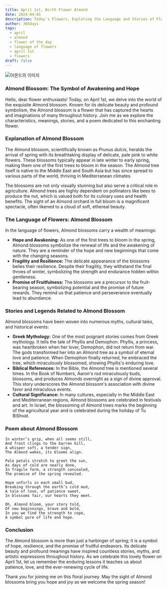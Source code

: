 ```yaml
---
title: April 1st, Birth Flower Almond
date: 2024-04-01
description: Today's Flowers, Exploring the Language and Stories of Flowers Almond
author: 365days
tags:
  - april
  - almond
  - flower of the day
  - language of flowers
  - april 1st
  - flowers
draft: false
---
```


![아몬드의 이미지](https://cdn.pixabay.com/photo/2016/02/01/15/15/almond-blossom-1173735_1280.jpg#center)

### Almond Blossom: The Symbol of Awakening and Hope

Hello, dear flower enthusiasts! Today, on April 1st, we delve into the world of the exquisite Almond blossom. Known for its delicate beauty and profound symbolism, the Almond blossom is a flower that has captured the hearts and imaginations of many throughout history. Join me as we explore the characteristics, meanings, stories, and a poem dedicated to this enchanting flower.

### Explanation of Almond Blossom

The Almond blossom, scientifically known as *Prunus dulcis*, heralds the arrival of spring with its breathtaking display of delicate, pale pink to white flowers. These blossoms typically appear in late winter to early spring, making them one of the first trees to bloom in the season. The Almond tree itself is native to the Middle East and South Asia but has since spread to various parts of the world, thriving in Mediterranean climates.

The blossoms are not only visually stunning but also serve a critical role in agriculture. Almond trees are highly dependent on pollinators like bees to produce the nut, which is valued both for its culinary uses and health benefits. The sight of an Almond orchard in full bloom is a magnificent spectacle, often likened to a cloud of soft, ethereal beauty.

### The Language of Flowers: Almond Blossom

In the language of flowers, Almond blossoms carry a wealth of meanings:

- **Hope and Awakening:** As one of the first trees to bloom in the spring, Almond blossoms symbolize the renewal of life and the awakening of nature. They are a reminder of the hope and new beginnings that come with the changing seasons.
- **Fragility and Resilience:** The delicate appearance of the blossoms belies their resilience. Despite their fragility, they withstand the final throes of winter, symbolizing the strength and endurance hidden within gentleness.
- **Promise of Fruitfulness:** The blossoms are a precursor to the fruit-bearing season, symbolizing potential and the promise of future rewards. They remind us that patience and perseverance eventually lead to abundance.

### Stories and Legends Related to Almond Blossom

Almond blossoms have been woven into numerous myths, cultural tales, and historical events:

- **Greek Mythology:** One of the most poignant stories comes from Greek mythology. It tells the tale of Phyllis and Demophon. Phyllis, a princess, was heartbroken when her lover, Demophon, did not return from war. The gods transformed her into an Almond tree as a symbol of eternal love and patience. When Demophon finally returned, he embraced the tree, which miraculously blossomed, showing Phyllis's enduring love.
- **Biblical References:** In the Bible, the Almond tree is mentioned several times. In the Book of Numbers, Aaron's rod miraculously buds, blossoms, and produces Almonds overnight as a sign of divine approval. This story underscores the Almond blossom's association with divine favor and miraculous events.
- **Cultural Significance:** In many cultures, especially in the Middle East and Mediterranean regions, Almond blossoms are celebrated in festivals and art. In Israel, the blossoming of Almond trees marks the beginning of the agricultural year and is celebrated during the holiday of Tu BiShvat.

### Poem about Almond Blossom

```
In winter’s grip, when all seems still,
And frost clings to the barren hill,
A whisper soft, a tender sign,
The Almond wakes, its blooms align.

Pale petals stretch to greet the sun,
As days of cold are nearly done,
In fragile form, a strength concealed,
The promise of the spring revealed.

Hope unfurls in each small bud,
Breaking through the earth’s cold mud,
A tale of love, of patience sweet,
In blossoms fair, our hearts they meet.

Oh, Almond bloom, your story told,
Of new beginnings, brave and bold,
In you we find the strength to cope,
A symbol pure of life and hope.
```

### Conclusion

The Almond blossom is more than just a harbinger of spring; it is a symbol of hope, resilience, and the promise of fruitful endeavors. Its delicate beauty and profound meanings have inspired countless stories, myths, and artistic expressions throughout history. As we celebrate this lovely flower on April 1st, let us remember the enduring lessons it teaches us about patience, love, and the ever-renewing cycle of life.

Thank you for joining me on this floral journey. May the sight of Almond blossoms bring you hope and joy as we welcome the spring season!